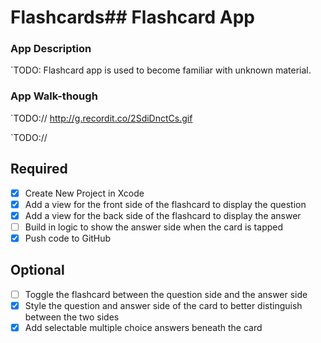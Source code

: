 # Flashcards## Flashcard App

### App Description
`TODO: Flashcard app is used to become familiar with unknown material. 
### App Walk-though
`TODO:// http://g.recordit.co/2SdiDnctCs.gif



`TODO://

## Required
- [X] Create New Project in Xcode
- [X] Add a view for the front side of the flashcard to display the question
- [X] Add a view for the back side of the flashcard to display the answer
- [ ] Build in logic to show the answer side when the card is tapped
- [X] Push code to GitHub
## Optional
- [ ] Toggle the flashcard between the question side and the answer side
- [x] Style the question and answer side of the card to better distinguish between the two sides
- [x] Add selectable multiple choice answers beneath the card
